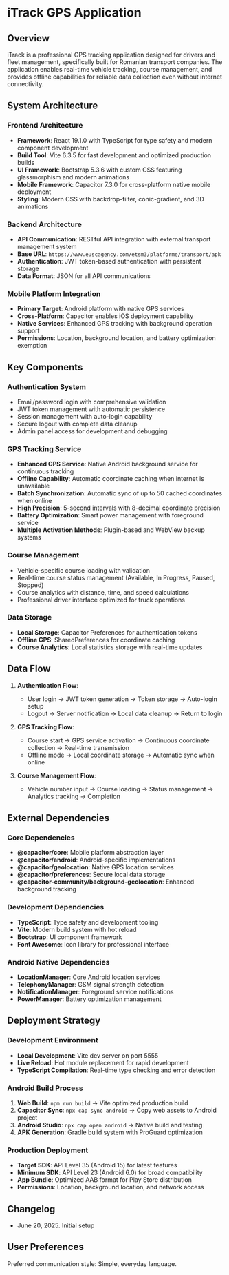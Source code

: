 # iTrack GPS Application

## Overview

iTrack is a professional GPS tracking application designed for drivers and fleet management, specifically built for Romanian transport companies. The application enables real-time vehicle tracking, course management, and provides offline capabilities for reliable data collection even without internet connectivity.

## System Architecture

### Frontend Architecture
- **Framework**: React 19.1.0 with TypeScript for type safety and modern component development
- **Build Tool**: Vite 6.3.5 for fast development and optimized production builds
- **UI Framework**: Bootstrap 5.3.6 with custom CSS featuring glassmorphism and modern animations
- **Mobile Framework**: Capacitor 7.3.0 for cross-platform native mobile deployment
- **Styling**: Modern CSS with backdrop-filter, conic-gradient, and 3D animations

### Backend Architecture
- **API Communication**: RESTful API integration with external transport management system
- **Base URL**: `https://www.euscagency.com/etsm3/platforme/transport/apk`
- **Authentication**: JWT token-based authentication with persistent storage
- **Data Format**: JSON for all API communications

### Mobile Platform Integration
- **Primary Target**: Android platform with native GPS services
- **Cross-Platform**: Capacitor enables iOS deployment capability
- **Native Services**: Enhanced GPS tracking with background operation support
- **Permissions**: Location, background location, and battery optimization exemption

## Key Components

### Authentication System
- Email/password login with comprehensive validation
- JWT token management with automatic persistence
- Session management with auto-login capability
- Secure logout with complete data cleanup
- Admin panel access for development and debugging

### GPS Tracking Service
- **Enhanced GPS Service**: Native Android background service for continuous tracking
- **Offline Capability**: Automatic coordinate caching when internet is unavailable
- **Batch Synchronization**: Automatic sync of up to 50 cached coordinates when online
- **High Precision**: 5-second intervals with 8-decimal coordinate precision
- **Battery Optimization**: Smart power management with foreground service
- **Multiple Activation Methods**: Plugin-based and WebView backup systems

### Course Management
- Vehicle-specific course loading with validation
- Real-time course status management (Available, In Progress, Paused, Stopped)
- Course analytics with distance, time, and speed calculations
- Professional driver interface optimized for truck operations

### Data Storage
- **Local Storage**: Capacitor Preferences for authentication tokens
- **Offline GPS**: SharedPreferences for coordinate caching
- **Course Analytics**: Local statistics storage with real-time updates

## Data Flow

1. **Authentication Flow**:
   - User login → JWT token generation → Token storage → Auto-login setup
   - Logout → Server notification → Local data cleanup → Return to login

2. **GPS Tracking Flow**:
   - Course start → GPS service activation → Continuous coordinate collection → Real-time transmission
   - Offline mode → Local coordinate storage → Automatic sync when online

3. **Course Management Flow**:
   - Vehicle number input → Course loading → Status management → Analytics tracking → Completion

## External Dependencies

### Core Dependencies
- **@capacitor/core**: Mobile platform abstraction layer
- **@capacitor/android**: Android-specific implementations
- **@capacitor/geolocation**: Native GPS location services
- **@capacitor/preferences**: Secure local data storage
- **@capacitor-community/background-geolocation**: Enhanced background tracking

### Development Dependencies
- **TypeScript**: Type safety and development tooling
- **Vite**: Modern build system with hot reload
- **Bootstrap**: UI component framework
- **Font Awesome**: Icon library for professional interface

### Android Native Dependencies
- **LocationManager**: Core Android location services
- **TelephonyManager**: GSM signal strength detection
- **NotificationManager**: Foreground service notifications
- **PowerManager**: Battery optimization management

## Deployment Strategy

### Development Environment
- **Local Development**: Vite dev server on port 5555
- **Live Reload**: Hot module replacement for rapid development
- **TypeScript Compilation**: Real-time type checking and error detection

### Android Build Process
1. **Web Build**: `npm run build` → Vite optimized production build
2. **Capacitor Sync**: `npx cap sync android` → Copy web assets to Android project
3. **Android Studio**: `npx cap open android` → Native build and testing
4. **APK Generation**: Gradle build system with ProGuard optimization

### Production Deployment
- **Target SDK**: API Level 35 (Android 15) for latest features
- **Minimum SDK**: API Level 23 (Android 6.0) for broad compatibility
- **App Bundle**: Optimized AAB format for Play Store distribution
- **Permissions**: Location, background location, and network access

## Changelog

- June 20, 2025. Initial setup

## User Preferences

Preferred communication style: Simple, everyday language.
